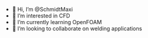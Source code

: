- 👋 Hi, I’m @SchmidtMaxi
- 👀 I’m interested in CFD
- 🌱 I’m currently learning OpenFOAM
- 💞️ I’m looking to collaborate on welding applications


<!---
SchmidtMaxi/SchmidtMaxi is a ✨ special ✨ repository because its `README.md` (this file) appears on your GitHub profile.
You can click the Preview link to take a look at your changes.
--->

